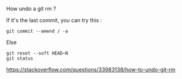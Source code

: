 How undo a git rm ?

If it's the last commit, you can try this :

```
git commit --amend / -a
```

Else 

```
git reset --soft HEAD~N
git status
```

https://stackoverflow.com/questions/33983138/how-to-undo-git-rm